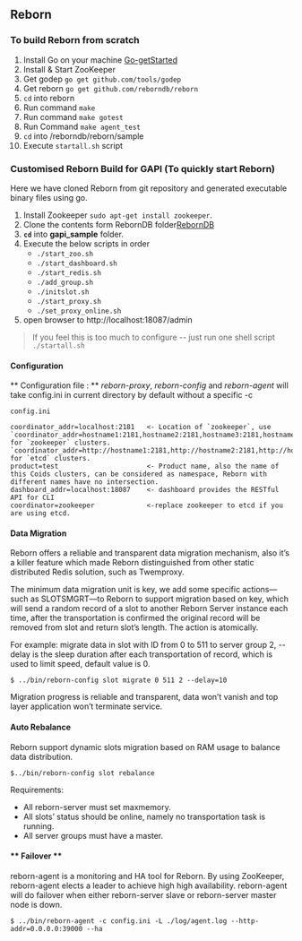 ## Reborn 

### To build Reborn from scratch

1. Install Go on your machine [Go-getStarted](https://golang.org/doc/install)
2. Install & Start ZooKeeper
3. Get godep `go get github.com/tools/godep`
4. Get reborn `go get github.com/reborndb/reborn`
5. `cd` into reborn
6. Run command `make`
7. Run command `make gotest`
8. Run Command `make agent_test`
9. `cd` into /reborndb/reborn/sample 
10. Execute `startall.sh` script

### Customised Reborn Build for GAPI (To quickly start Reborn)

Here we have cloned Reborn from git repository and generated executable binary files using go.

1. Install Zookeeper `sudo apt-get install zookeeper`.
2. Clone the contents form RebornDB folder[RebornDB](https://github.dev.global.tesco.org/UKGrocery/Gapi_Redis/tree/master/RebornDB)
3. **`cd`** into **gapi_sample** folder.
4. Execute the below scripts in order
    -   `./start_zoo.sh`
    -   `./start_dashboard.sh`
    -   `./start_redis.sh`
    -   `./add_group.sh`
    -   `./initslot.sh`
    -   `./start_proxy.sh`
    -   `./set_proxy_online.sh`
5. open browser to http://localhost:18087/admin

>If you feel this is too much to configure -- just run one shell script `./startall.sh`

#### **Configuration**

** Configuration file : **
_reborn-proxy_, _reborn-config_ and _reborn-agent_ will take config.ini in current directory by default without a specific -c

```
config.ini

coordinator_addr=localhost:2181   <- Location of `zookeeper`, use `coordinator_addr=hostname1:2181,hostname2:2181,hostname3:2181,hostname4:2181,hostname5:2181` for `zookeeper` clusters. `coordinator_addr=http://hostname1:2181,http://hostname2:2181,http://hostname3:2181` for `etcd` clusters.
product=test                      <- Product name, also the name of this Coids clusters, can be considered as namespace, Reborn with different names have no intersection. 
dashboard_addr=localhost:18087    <- dashboard provides the RESTful API for CLI
coordinator=zookeeper             <-replace zookeeper to etcd if you are using etcd.

```

#### **Data Migration**

Reborn offers a reliable and transparent data migration mechanism, also it’s a killer feature which made Reborn distinguished from other static distributed Redis solution, such as Twemproxy.

The minimum data migration unit is key, we add some specific actions—such as SLOTSMGRT—to Reborn to support migration based on key, which will send a random record of a slot to another Reborn Server instance each time, after the transportation is confirmed the original record will be removed from slot and return slot’s length. The action is atomically.

For example: migrate data in slot with ID from 0 to 511 to server group 2, --delay is the sleep duration after each transportation of record, which is used to limit speed, default value is 0.

```
$ ../bin/reborn-config slot migrate 0 511 2 --delay=10
```
Migration progress is reliable and transparent, data won’t vanish and top layer application won’t terminate service.

#### **Auto Rebalance**

Reborn support dynamic slots migration based on RAM usage to balance data distribution.
```
$../bin/reborn-config slot rebalance
```
Requirements:

+  All reborn-server must set maxmemory.
+ All slots’ status should be online, namely no transportation task is running.
+ All server groups must have a master.

#### ** Failover **

reborn-agent is a monitoring and HA tool for Reborn. By using ZooKeeper, reborn-agent elects a leader to achieve high high availability. reborn-agent will do failover when either reborn-server slave or reborn-server master node is down.
```
$ ../bin/reborn-agent -c config.ini -L ./log/agent.log --http-addr=0.0.0.0:39000 --ha
```

